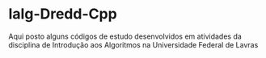 # Ialg-Dredd-Cpp
Aqui posto alguns códigos de estudo desenvolvidos em atividades da disciplina de Introdução aos Algoritmos
na Universidade Federal de Lavras

